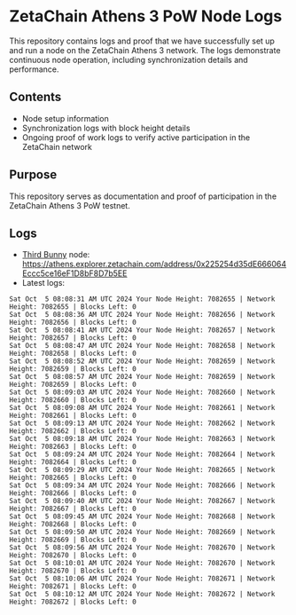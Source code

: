 # ZetaChain Athens 3 PoW Node Logs
This repository contains logs and proof that we have successfully set up and run a node on the ZetaChain Athens 3 network. The logs demonstrate continuous node operation, including synchronization details and performance.

## Contents
- Node setup information
- Synchronization logs with block height details
- Ongoing proof of work logs to verify active participation in the ZetaChain network

## Purpose
This repository serves as documentation and proof of participation in the ZetaChain Athens 3 PoW testnet.

## Logs

- [Third Bunny](https://thirdbunny.xyz/) node: https://athens.explorer.zetachain.com/address/0x225254d35dE666064Eccc5ce16eF1D8bF8D7b5EE
- Latest logs:
```
Sat Oct  5 08:08:31 AM UTC 2024 Your Node Height: 7082655 | Network Height: 7082655 | Blocks Left: 0
Sat Oct  5 08:08:36 AM UTC 2024 Your Node Height: 7082656 | Network Height: 7082656 | Blocks Left: 0
Sat Oct  5 08:08:41 AM UTC 2024 Your Node Height: 7082657 | Network Height: 7082657 | Blocks Left: 0
Sat Oct  5 08:08:47 AM UTC 2024 Your Node Height: 7082658 | Network Height: 7082658 | Blocks Left: 0
Sat Oct  5 08:08:52 AM UTC 2024 Your Node Height: 7082659 | Network Height: 7082659 | Blocks Left: 0
Sat Oct  5 08:08:57 AM UTC 2024 Your Node Height: 7082659 | Network Height: 7082659 | Blocks Left: 0
Sat Oct  5 08:09:03 AM UTC 2024 Your Node Height: 7082660 | Network Height: 7082660 | Blocks Left: 0
Sat Oct  5 08:09:08 AM UTC 2024 Your Node Height: 7082661 | Network Height: 7082661 | Blocks Left: 0
Sat Oct  5 08:09:13 AM UTC 2024 Your Node Height: 7082662 | Network Height: 7082662 | Blocks Left: 0
Sat Oct  5 08:09:18 AM UTC 2024 Your Node Height: 7082663 | Network Height: 7082663 | Blocks Left: 0
Sat Oct  5 08:09:24 AM UTC 2024 Your Node Height: 7082664 | Network Height: 7082664 | Blocks Left: 0
Sat Oct  5 08:09:29 AM UTC 2024 Your Node Height: 7082665 | Network Height: 7082665 | Blocks Left: 0
Sat Oct  5 08:09:34 AM UTC 2024 Your Node Height: 7082666 | Network Height: 7082666 | Blocks Left: 0
Sat Oct  5 08:09:40 AM UTC 2024 Your Node Height: 7082667 | Network Height: 7082667 | Blocks Left: 0
Sat Oct  5 08:09:45 AM UTC 2024 Your Node Height: 7082668 | Network Height: 7082668 | Blocks Left: 0
Sat Oct  5 08:09:50 AM UTC 2024 Your Node Height: 7082669 | Network Height: 7082669 | Blocks Left: 0
Sat Oct  5 08:09:56 AM UTC 2024 Your Node Height: 7082670 | Network Height: 7082670 | Blocks Left: 0
Sat Oct  5 08:10:01 AM UTC 2024 Your Node Height: 7082670 | Network Height: 7082670 | Blocks Left: 0
Sat Oct  5 08:10:06 AM UTC 2024 Your Node Height: 7082671 | Network Height: 7082671 | Blocks Left: 0
Sat Oct  5 08:10:12 AM UTC 2024 Your Node Height: 7082672 | Network Height: 7082672 | Blocks Left: 0
```
